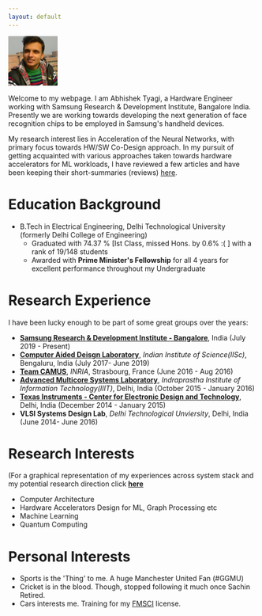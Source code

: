 ```yaml
---
layout: default
---
```


<script src = "assets/js/test.js"></script>
<script src="/pace/pace.js"></script>
<link href="/pace/themes/blue/pace-theme-barber-shop.css" rel="stylesheet" />
<img id = "biophoto" src = "assets/img/bio_photo.jpeg" alt = "Abhishek Tyagi" style = "width: 100px;height:100px;">

Welcome to my webpage. I am Abhishek Tyagi, a Hardware Engineer working with Samsung Research & Development Institute, Bangalore India. Presently we are working towards developing the next generation of face recognition chips to be employed in Samsung's handheld devices.

My research interest lies in Acceleration of the Neural Networks, with primary focus towards HW/SW Co-Design approach. In my pursuit of getting acquainted with various approaches taken towards hardware accelerators for ML workloads, I have reviewed a few articles and have been keeping their short-summaries (reviews) [here](). 

# Education Background
- B.Tech in Electrical Engineering, Delhi Technological University (formerly Delhi College of Engineering)
  - Graduated with 74.37 % [Ist Class, missed Hons. by 0.6% :( ] with a rank of 19/148 students
  - Awarded with **Prime Minister's Fellowship** for all 4 years for excellent performance throughout my Undergraduate

# Research Experience
I have been lucky enough to be part of some great groups over the years:

- **[Samsung Research & Development Institute - Bangalore](https://research.samsung.com/sri-b)**, India (July 2019 - Present)
- **[Computer Aided Deisgn Laboratory](http://cadl.iisc.ernet.in/cadlab/)**, _Indian Institute of Science(IISc)_, Bengaluru, India (July 2017- June 2019)
- **[Team CAMUS](http://team.inria.fr/camus/)**, _INRIA_, Strasbourg, France (June 2016 - Aug 2016)
- **[Advanced Multicore Systems Laboratory](https://www.iiitd.edu.in/noc/)**, _Indraprastha Institute of Information Technology(IIIT)_, Delhi, India (October 2015 - January 2016)
- **[Texas Instruments - Center for Electronic Design and Technology](http://cedtnsit.in/)**, Delhi, India (December 2014 - January 2015)
- **VLSI Systems Design Lab**, _Delhi Technological Unviersity_, Delhi, India (June 2014- June 2016)

# Research Interests

(For a graphical representation of my experiences across system stack and my potential research direction click **[here](/Blog/research_int/image)**
- Computer Architecture
- Hardware Accelerators Design for ML, Graph Processing etc
- Machine Learning
- Quantum Computing

# Personal Interests
- Sports is the 'Thing' to me. A huge Manchester United Fan (#GGMU)
- Cricket is in the blood. Though, stopped following it much once Sachin Retired.
- Cars interests me. Training for my [FMSCI](http://licence.fmsci.co.in/) license.
